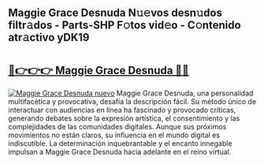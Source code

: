 ## Maggie Grace Desnuda N𝚞𝚎vos desn𝚞dos filtr𝚊dos - Parts-SHP F𝚘tos vid𝚎o - C𝚘ntenido atr𝚊ctivo yDK19

# <h2><a href="http://mb8j8kw.tromn.icu/?c=Maggie+Grace+Desnuda">🔗👉👉👉 Maggie Grace Desnuda 🔗🔗</a></h2>

[![Maggie Grace Desnuda nuevo](https://i.imgur.com/pEAQMta.gif)](http://mb8j8kw.tromn.icu/?c=Maggie+Grace+Desnuda)
Maggie Grace Desnuda, una personalidad multifacética y provocativa, desafía la descripción fácil. Su método único de interactuar con audiencias en línea ha fascinado y provocado críticas, generando debates sobre la expresión artística, el consentimiento y las complejidades de las comunidades digitales. Aunque sus próximos movimientos no están claros, su influencia en el mundo digital es indiscutible. La determinación inquebrantable y el encanto innegable impulsan a Maggie Grace Desnuda hacia adelante en el reino virtual.
